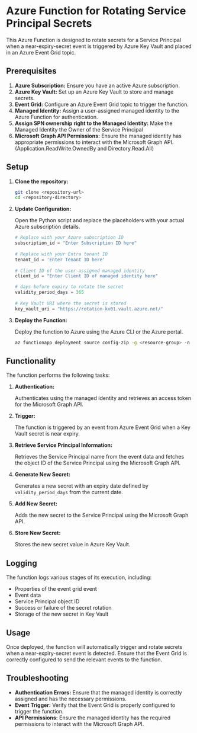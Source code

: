 # Azure Function for Rotating Service Principal Secrets  
  
This Azure Function is designed to rotate secrets for a Service Principal when a near-expiry-secret event is triggered by Azure Key Vault and placed in an Azure Event Grid topic.  
  
## Prerequisites  
  
1. **Azure Subscription:** Ensure you have an active Azure subscription.  
2. **Azure Key Vault:** Set up an Azure Key Vault to store and manage secrets.  
3. **Event Grid:** Configure an Azure Event Grid topic to trigger the function.  
4. **Managed Identity:** Assign a user-assigned managed identity to the Azure Function for authentication.
5. **Assign SPN ownership right to the Managed Identity:** Make the Managed Identity the Owner of the Service Principal 
6. **Microsoft Graph API Permissions:** Ensure the managed identity has appropriate permissions to interact with the Microsoft Graph API. (Application.ReadWrite.OwnedBy and Directory.Read.All)
  
## Setup  
  
1. **Clone the repository:**  
  
    ```sh  
    git clone <repository-url>  
    cd <repository-directory>  
    ```  
  
2. **Update Configuration:**  
  
    Open the Python script and replace the placeholders with your actual Azure subscription details.  
  
    ```python  
    # Replace with your Azure subscription ID  
    subscription_id = "Enter Subscription ID here"  
  
    # Replace with your Entra tenant ID  
    tenant_id = 'Enter Tenant ID here'  
  
    # Client ID of the user-assigned managed identity  
    client_id = "Enter Client ID of managed identity here" 

    # days before expiry to rotate the secret
    validity_period_days = 365 
  
    # Key Vault URI where the secret is stored  
    key_vault_uri = "https://rotation-kv01.vault.azure.net/"  
    ```  
  
3. **Deploy the Function:**  
  
    Deploy the function to Azure using the Azure CLI or the Azure portal.  
  
    ```sh  
    az functionapp deployment source config-zip -g <resource-group> -n <function-app-name> --src <path-to-zip>  
    ```  
  
## Functionality  
  
The function performs the following tasks:  
  
1. **Authentication:**  
  
   Authenticates using the managed identity and retrieves an access token for the Microsoft Graph API.  
  
2. **Trigger:**  
  
   The function is triggered by an event from Azure Event Grid when a Key Vault secret is near expiry.  
  
3. **Retrieve Service Principal Information:**  
  
   Retrieves the Service Principal name from the event data and fetches the object ID of the Service Principal using the Microsoft Graph API.  
  
4. **Generate New Secret:**  
  
   Generates a new secret with an expiry date defined by `validity_period_days` from the current date.  
  
5. **Add New Secret:**  
  
   Adds the new secret to the Service Principal using the Microsoft Graph API.  
  
6. **Store New Secret:**  
  
   Stores the new secret value in Azure Key Vault.  
  
## Logging  
  
The function logs various stages of its execution, including:  
- Properties of the event grid event  
- Event data  
- Service Principal object ID  
- Success or failure of the secret rotation  
- Storage of the new secret in Key Vault  
  
## Usage  
  
Once deployed, the function will automatically trigger and rotate secrets when a near-expiry-secret event is detected. Ensure that the Event Grid is correctly configured to send the relevant events to the function.  
  
## Troubleshooting  
  
- **Authentication Errors:** Ensure that the managed identity is correctly assigned and has the necessary permissions.  
- **Event Trigger:** Verify that the Event Grid is properly configured to trigger the function.  
- **API Permissions:** Ensure the managed identity has the required permissions to interact with the Microsoft Graph API.  
